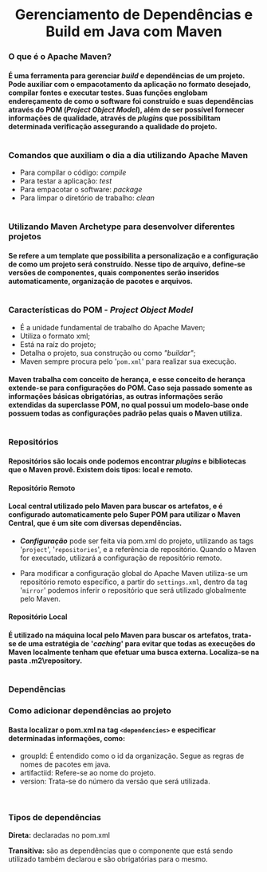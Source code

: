 <h1 align="center"><strong>Gerenciamento de Dependências e Build em Java com Maven</strong></h1>

### __O que é o Apache Maven?__
#### É uma ferramenta para gerenciar _build_ e dependências de um projeto. Pode auxiliar com o empacotamento da aplicação no formato desejado, compilar fontes e executar testes. Suas funções englobam endereçamento de como o software foi construído e suas dependências através do POM (_Project Object Model_), além de ser possível fornecer informações de qualidade, através de _plugins_ que possibilitam determinada verificação assegurando a qualidade do projeto.

#

### __Comandos que auxiliam o dia a dia utilizando Apache Maven__
- Para compilar o código: _compile_
- Para testar a aplicação: _test_
- Para empacotar o software: _package_
- Para limpar o diretório de trabalho: _clean_

#

### __Utilizando Maven Archetype para desenvolver diferentes projetos__
#### Se refere a um template que possibilita a personalização e a configuração de como um projeto será construído. Nesse tipo de arquivo, define-se versões de componentes, quais componentes serão inseridos automaticamente, organização de pacotes e arquivos.

#

### Características do POM - _Project Object Model_
- É a unidade fundamental de trabalho do Apache Maven;
- Utiliza o formato xml;
- Está na raíz do projeto;
- Detalha o projeto, sua construção ou como _"buildar"_;
- Maven sempre procura pelo '```pom.xml```' para realizar sua execução.

#### Maven trabalha com conceito de herança, e esse conceito de herança extende-se para configurações do POM. Caso seja passado somente as informações básicas obrigatórias, as outras informações serão extendidas da superclasse POM, no qual possui um modelo-base onde possuem todas as configurações padrão pelas quais o Maven utiliza.

#

### __Repositórios__
#### Repositórios são locais onde podemos encontrar _plugins_ e bibliotecas que o Maven provê. Existem dois tipos: local e remoto.
#### __Repositório Remoto__
#### Local central utilizado pelo Maven para buscar os artefatos, e é configurado automaticamente pelo Super POM para utilizar o Maven Central, que é um site com diversas dependências.

- ___Configuração___ pode ser feita via pom.xml do projeto, utilizando as tags '```project```', '```repositories```', e a referência de repositório. Quando o Maven for executado, utilizará a configuração de repositório remoto.

- Para modificar a configuração global do Apache Maven utiliza-se um repositório remoto específico, a partir do ```settings.xml```, dentro da tag '```mirror```' podemos inferir o repositório que será utilizado globalmente pelo Maven.

#### __Repositório Local__
#### É utilizado na máquina local pelo Maven para buscar os artefatos, trata-se de uma estratégia de '_caching_' para evitar que todas as execuções do Maven localmente tenham que efetuar uma busca externa. Localiza-se na pasta __.m2\repository__.

#

### __Dependências__

### __Como adicionar dependências ao projeto__
#### Basta localizar o pom.xml na tag ```<dependencies>``` e especificar determinadas informações, como:
- groupId: É entendido como o id da organização. Segue as regras de nomes de pacotes em java.
- artifactiid: Refere-se ao nome do projeto.
- version: Trata-se do número da versão que será utilizada.

<br>

### __Tipos de dependências__
__Direta:__ declaradas no pom.xml

__Transitiva:__ são as dependências que o componente que está sendo utilizado também declarou e são obrigatórias para o mesmo.
